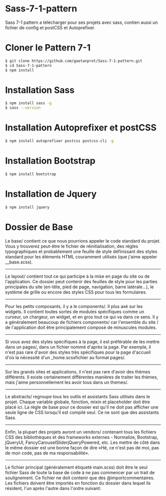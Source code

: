# Sass-7-1-pattern
Sass 7-1 pattern a télécharger pour ses projets avec sass, contien aussi un fichier de config et postCSS et Autoprefixer.

# Cloner le Pattern 7-1

```sh
$ git clone https://github.com/gaetanprot/Sass-7-1-pattern.git
$ cd Sass-7-1-pattern
$ npm install
```

# Installation Sass

```sh
$ npm install sass -g
$ sass --version
```

# Installation Autoprefixer et postCSS

```sh
$ npm install autoprefixer postcss postcss-cli -g 
```

# Installation Bootstrap 

```sh
$ npm install bootstrap
```

# Installation de Jquery 

```sh
$ npm install jquery
```

# Dossier de Base

Le base/ contient ce que nous pourrions appeler le code standard du projet. Vous y trouverez peut-être le fichier de réinitialisation, des règles typographiques et probablement une feuille de style définissant des styles standard pour les éléments HTML couramment utilisés (que j'aime appeler __base.scss).

---

Le layout/ contient tout ce qui participe à la mise en page du site ou de l'application. Ce dossier peut contenir des feuilles de style pour les parties principales du site (en-tête, pied de page, navigation, barre latérale…), le système de grille ou encore des styles CSS pour tous les formulaires.

---

Pour les petits composants, il y a le components/. Il plus axé sur les widgets. Il contient toutes sortes de modules spécifiques comme un curseur, un chargeur, un widget, et en gros tout ce qui va dans ce sens. Il y a généralement beaucoup de fichiers components/ car l'ensemble du site / de l'application doit être principalement composé de minuscules modules.

---

Si vous avez des styles spécifiques à la page, il est préférable de les mettre dans un pages/, dans un fichier nommé d'après la page. Par exemple, il n'est pas rare d'avoir des styles très spécifiques pour la page d'accueil d'où la nécessité d'un _home.scssfichier au format pages/.

---

Sur les grands sites et applications, il n'est pas rare d'avoir des thèmes différents. Il existe certainement différentes manières de traiter les thèmes, mais j'aime personnellement les avoir tous dans un themes/.

---

Le abstracts/ regroupe tous les outils et assistants Sass utilisés dans le projet. Chaque variable globale, fonction, mixin et placeholder doit être placé ici.
La règle de base pour ce dossier est qu'il ne doit pas afficher une seule ligne de CSS lorsqu'il est compilé seul. Ce ne sont que des assistants Sass.

---

Enfin, la plupart des projets auront un vendors/ contenant tous les fichiers CSS des bibliothèques et des frameworks externes - Normalize, Bootstrap, jQueryUI, FancyCarouselSliderjQueryPowered, etc. Les mettre de côté dans le même dossier est une bonne façon de dire «Hé, ce n'est pas de moi, pas de mon code, pas de ma responsabilité».

---

Le fichier principal (généralement étiqueté main.scss) doit être le seul fichier Sass de toute la base de code à ne pas commencer par un trait de soulignement. Ce fichier ne doit contenir que des @importcommentaires.
Les fichiers doivent être importés en fonction du dossier dans lequel ils résident, l'un après l'autre dans l'ordre suivant:
